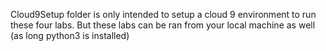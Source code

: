 Cloud9Setup folder is only intended to setup a cloud 9 environment to run these four labs. But these labs can be ran from your local machine as well (as long python3 is installed)
